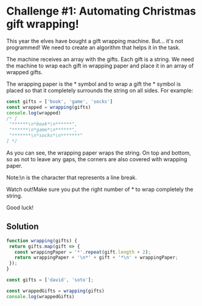 
# Challenge #1: Automating Christmas gift wrapping!

This year the elves have bought a gift wrapping machine. But... it's not programmed! We need to create an algorithm that helps it in the task.

The machine receives an array with the gifts. Each gift is a string. We need the machine to wrap each gift in wrapping paper and place it in an array of wrapped gifts.

The wrapping paper is the * symbol and to wrap a gift the * symbol is placed so that it completely surrounds the string on all sides. For example:

 ```jsx harmony
const gifts = ['book', 'game', 'socks']
const wrapped = wrapping(gifts)
console.log(wrapped)
/* [
  "******\n*book*\n******",
  "******\n*game*\n******",
  "*******\n*socks*\n*******"
] */
```

As you can see, the wrapping paper wraps the string. On top and bottom, so as not to leave any gaps, the corners are also covered with wrapping paper.

Note:\n is the character that represents a line break.

Watch out!Make sure you put the right number of * to wrap completely the string.

Good luck!

## Solution

 ```jsx harmony
function wrapping(gifts) {
  return gifts.map(gift => {
    const wrappingPaper = '*'.repeat(gift.length + 2);
    return wrappingPaper + '\n*' + gift + '*\n' + wrappingPaper;
  });
}

const gifts = ['david', 'soto'];

const wrappedGifts = wrapping(gifts)
console.log(wrappedGifts)
```